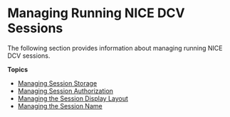 # Managing Running NICE DCV Sessions<a name="managing-running-session"></a>

The following section provides information about managing running NICE DCV sessions\.

**Topics**
+ [Managing Session Storage](managing-session-storage.md)
+ [Managing Session Authorization](managing-session-perms.md)
+ [Managing the Session Display Layout](managing-session-display.md)
+ [Managing the Session Name](managing-session-name.md)